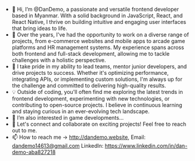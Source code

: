 - 👋 Hi, I’m @DanDemo, a passionate and versatile frontend developer based in Myanmar. With a solid background in JavaScript, React, and React Native, I thrive on building intuitive and engaging user interfaces that bring ideas to life.
- 🚀 Over the years, I've had the opportunity to work on a diverse range of projects, from e-commerce websites and mobile apps to arcade game platforms and HR management systems. My experience spans across both frontend and full-stack development, allowing me to tackle challenges with a holistic perspective.
- 🌟 I take pride in my ability to lead teams, mentor junior developers, and drive projects to success. Whether it's optimizing performance, integrating APIs, or implementing custom solutions, I'm always up for the challenge and committed to delivering high-quality results.
- 💡 Outside of coding, you'll often find me exploring the latest trends in frontend development, experimenting with new technologies, or contributing to open-source projects. I believe in continuous learning and staying curious in an ever-evolving tech landscape.
- 👀 I’m also interested in game developments...
- 💞️ Let's connect and collaborate on exciting projects! Feel free to reach out to me.
- 📫 How to reach me -> 
http://dandemo.website,
Email: dandemo14613@gmail.com
LinkedIn: https://www.linkedin.com/in/dan-demo-aba827218
